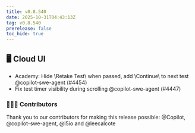 ```yaml
---
title: v0.8.540
date: 2025-10-31T04:43:13Z
tag: v0.8.540
prerelease: false
toc_hide: true
---
```


## 🖥 Cloud UI

- Academy: Hide \Retake Test\ when passed, add \Continue\ to next test @copilot-swe-agent (#4454)
- Fix test timer visibility during scrolling @copilot-swe-agent (#4447)

### 👨🏽‍💻 Contributors

Thank you to our contributors for making this release possible:
@Copilot, @copilot-swe-agent, @l5io and @leecalcote

